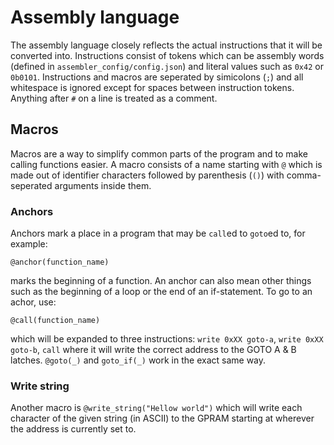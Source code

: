# Assembly language

The assembly language closely reflects the actual instructions that it will be converted into. Instructions consist of tokens which can be assembly words (defined in `assembler_config/config.json`) and literal values such as `0x42` or `0b0101`. Instructions and macros are seperated by simicolons (`;`) and all whitespace is ignored except for spaces between instruction tokens. Anything after `#` on a line is treated as a comment.

## Macros

Macros are a way to simplify common parts of the program and to make calling functions easier. A macro consists of a name starting with `@` which is made out of identifier characters followed by parenthesis (`()`) with comma-seperated arguments inside them.

### Anchors

Anchors mark a place in a program that may be `call`ed to `goto`ed to, for example:

```
@anchor(function_name)
```

marks the beginning of a function. An anchor can also mean other things such as the beginning of a loop or the end of an if-statement. To go to an achor, use:

```
@call(function_name)
```

which will be expanded to three instructions: `write 0xXX goto-a`, `write 0xXX goto-b`, `call` where it will write the correct address to the GOTO A & B latches. `@goto(_)` and `goto_if(_)` work in the exact same way.

### Write string

Another macro is `@write_string("Hellow world")` which will write each character of the given string (in ASCII) to the GPRAM starting at wherever the address is currently set to.